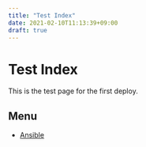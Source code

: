 ```yaml
---
title: "Test Index"
date: 2021-02-10T11:13:39+09:00
draft: true
---
```


# Test Index

This is the test page for the first deploy.

## Menu

- [Ansible](ansible/index.html)



